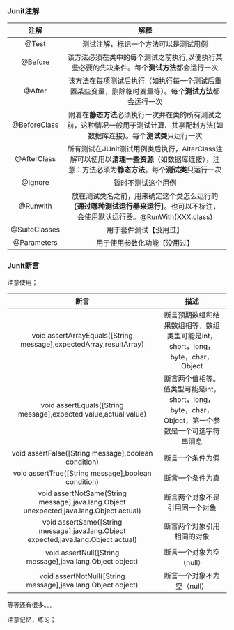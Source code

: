 ### Junit注解

|     注解      |                             解释                             |
| :-----------: | :----------------------------------------------------------: |
|     @Test     |             测试注解，标记一个方法可以是测试用例             |
|    @Before    | 该方法必须在类中的每个测试之前执行,以便执行某些必要的先决条件。每个**测试方法**都会运行一次 |
|    @After     | 该方法在每项测试后执行（如执行每一个测试后重置某些变量，删除临时变量等）。每个**测试方法**都会运行一次 |
| @BeforeClass  | 附着在**静态方法**必须执行一次并在类的所有测试之前，这种情况一般用于测试计算、共享配制方法(如数据库连接)。每个**测试类**只运行一次 |
|  @AfterClass  | 所有测试在JUnit测试用例类后执行，AlterClass注解可以使用以**清理一些资源**（如数据库连接），注意：方法必须为**静态方法**。每个**测试类**只运行一次 |
|    @Ignore    |                      暂时不测试这个用例                      |
|   @Runwith    | 放在测试类名之前，用来确定这个类怎么运行的【**通过哪种测试运行器来运行**】。也可以不标注，会使用默认运行器。@RunWith(XXX.class) |
| @SuiteClasses |                    用于套件测试【没用过】                    |
|  @Parameters  |                 用于使用参数化功能【没用过】                 |

### Junit断言

注意使用；

|                             断言                             |                             描述                             |
| :----------------------------------------------------------: | :----------------------------------------------------------: |
| void assertArrayEquals([String message],expectedArray,resultArray) | 断言预期数组和结果数组相等，数组类型可能是int，short，long，byte，char，Object |
| void assertEquals([String message],expected value,actual value) | 断言两个值相等。值类型可能是int，short，long，byte，char，Object，第一个参数是一个可选字符串消息 |
|     void assertFalse([String message],boolean condition)     |                       断言一个条件为假                       |
|     void assertTrue([String message],boolean condition)      |                       断言一个条件为真                       |
| void assertNotSame(String message],java.lang.Object unexpected,java.lang.Object actual) |                断言两个对象不是引用同一个对象                |
| void assertSame([String message],java.lang.Object expected,java.lang.Object actual) |                  断言两个对象引用相同的对象                  |
|  void assertNull([String message],java.lang.Object object)   |                   断言一个对象为空（null）                   |
| void assertNotNull([String message],java.lang.Object object) |                  断言一个对象不为空（null）                  |

等等还有很多。。。

注意记忆，练习；